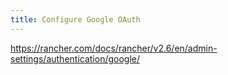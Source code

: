 ```yaml
---
title: Configure Google OAuth
---
```


https://rancher.com/docs/rancher/v2.6/en/admin-settings/authentication/google/